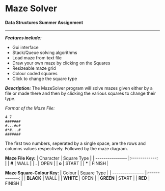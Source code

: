 # Maze Solver 

#### Data Structures Summer Assignment
***
**_Features include:_**
+ Gui interface
+ Stack/Queue solving algorithms
+ Load maze from text file
+ Draw your own maze by clicking on the Squares
+ Resizeable maze grid
+ Colour coded squares
+ Click to change the square type

**_Description:_**
The MazeSolver program will solve mazes given either by a file or made there and then by clicking the various squares to change their type.

_Format of the Maze File:_
```
4 7
#######
#...#o#
#*#...#
#######
```

The first two numbers, seperated by a single space, are the rows and columns values respectively. Followed by the maze diagram.

**Maze File Key:**
| Character        | Square Type    | 
| ---------------- |:-------------: |
| **#**            | WALL           |
| **.**            | OPEN           |
| **o**            | START          |
| __*__            | FINISH         |

**Maze Square-Colour Key:**
| Colour            | Square Type    | 
| ----------------  |:-------------: |
| **BLACK**         | WALL           |
| **WHITE**         | OPEN           |
| **GREEN**         | START          |
| **RED**           | FINISH         |
